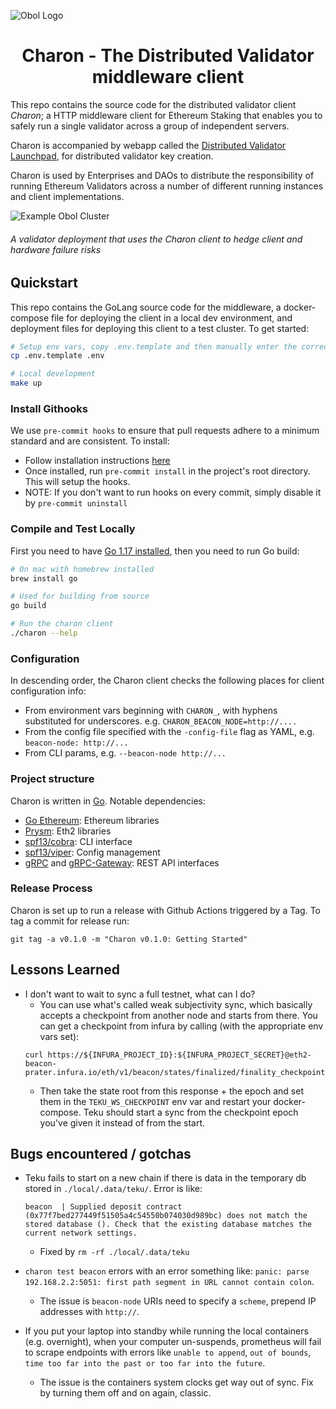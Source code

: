 ![Obol Logo](https://obol.tech/obolnetwork.png)

<h1 align="center">Charon - The Distributed Validator middleware client</h1>
<!-- [![Tag](https://img.shields.io/github/tag/obolnetwork/charon.svg)](https://github.com/obolnetwork/charon/releases/)
[![License](https://img.shields.io/github/license/obolnetwork/charon.svg)](LICENSE)
[![GoDoc](https://godoc.org/github.com/obolnetwork/charon?status.svg)](https://godoc.org/github.com/obolnetwork/charon)
![Lint](https://github.com/obolnetwork/charon/workflows/golangci-lint/badge.svg)
[![Go Report Card](https://goreportcard.com/badge/github.com/obolnetwork/charon)](https://goreportcard.com/report/github.com/obolnetwork/charon) -->

This repo contains the source code for the distributed validator client *Charon*; a HTTP middleware client for Ethereum Staking that enables you to safely run a single validator across a group of independent servers.

Charon is accompanied by webapp called the [Distributed Validator Launchpad](https://github.com/obolnetwork/dv-launchpad), for distributed validator key creation.

Charon is used by Enterprises and DAOs to distribute the responsibility of running Ethereum Validators across a number of different running instances and client implementations.

![Example Obol Cluster](https://obol.tech/ObolCluster.png)
###### A validator deployment that uses the Charon client to hedge client and hardware failure risks

## Quickstart

This repo contains the GoLang source code for the middleware, a docker-compose file for deploying the client in a local dev environment, and deployment files for deploying this client to a test cluster. To get started:

```bash
# Setup env vars, copy .env.template and then manually enter the correct secrets for the likes of Eth1 nodes etc.
cp .env.template .env

# Local development
make up
```
### Install Githooks
We use `pre-commit hooks` to ensure that pull requests adhere to a minimum standard and are consistent. To install:
- Follow installation instructions [here](https://pre-commit.com/#installation)
- Once installed, run `pre-commit install` in the project's root directory. This will setup the hooks.
- NOTE: If you don't want to run hooks on every commit, simply disable it by `pre-commit uninstall`

### Compile and Test Locally

First you need to have [Go 1.17 installed](https://golang.org/doc/go1.17), then you need to run Go build:
```sh
# On mac with homebrew installed
brew install go

# Used for building from source
go build

# Run the charon client
./charon --help
```

### Configuration

In descending order, the Charon client checks the following places for client configuration info:

- From environment vars beginning with `CHARON_`, with hyphens substituted for underscores. e.g. `CHARON_BEACON_NODE=http://....`
- From the config file specified with the `-config-file` flag as YAML, e.g. `beacon-node: http://...`
- From CLI params, e.g. `--beacon-node http://...`

### Project structure

Charon is written in [Go](https://golang.org/dl/). Notable dependencies:
- [Go Ethereum](https://pkg.go.dev/github.com/ethereum/go-ethereum): Ethereum libraries
- [Prysm](https://pkg.go.dev/github.com/prysmaticlabs/prysm): Eth2 libraries
- [spf13/cobra](https://pkg.go.dev/github.com/spf13/cobra): CLI interface
- [spf13/viper](https://pkg.go.dev/github.com/spf13/viper): Config management
- [gRPC](https://grpc.io) and [gRPC-Gateway](https://grpc-ecosystem.github.io/grpc-gateway/): REST API interfaces

### Release Process

Charon is set up to run a release with Github Actions triggered by a Tag. To tag a commit for release run:
```
git tag -a v0.1.0 -m "Charon v0.1.0: Getting Started"
```

## Lessons Learned

- I don't want to wait to sync a full testnet, what can I do?
    - You can use what's called weak subjectivity sync, which basically accepts a checkpoint from another node and starts from there. You can get a checkpoint from infura by calling (with the appropriate env vars set):
    ```log
    curl https://${INFURA_PROJECT_ID}:${INFURA_PROJECT_SECRET}@eth2-beacon-prater.infura.io/eth/v1/beacon/states/finalized/finality_checkpoints
    ```
    - Then take the state root from this response + the epoch and set them in the `TEKU_WS_CHECKPOINT` env var and restart your docker-compose. Teku should start a sync from the checkpoint epoch you've given it instead of from the start.

## Bugs encountered / gotchas

- Teku fails to start on a new chain if there is data in the temporary db stored in `./local/.data/teku/`. Error is like:
    ```log
    beacon  | Supplied deposit contract (0x77f7bed277449f51505a4c54550b074030d989bc) does not match the stored database (). Check that the existing database matches the current network settings.
    ```
    - Fixed by `rm -rf ./local/.data/teku`

- `charon test beacon` errors with an error something like: `panic: parse 192.168.2.2:5051: first path segment in URL cannot contain colon`.
    - The issue is `beacon-node` URIs need to specify a `scheme`, prepend IP addresses with `http://`.

- If you put your laptop into standby while running the local containers (e.g. overnight), when your computer un-suspends, prometheus will fail to scrape endpoints with errors like `unable to append`, `out of bounds`, `time too far into the past or too far into the future`.
    - The issue is the containers system clocks get way out of sync. Fix by turning them off and on again, classic.
